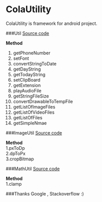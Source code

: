 ColaUtility
=====
ColaUtility is framework for android project.

###Util
[Source code](app/src/main/java/com/cbstudio/colautility/Util.java)

**Method**<br>
1. getPhoneNumber<br>
2. setFont<br>
3. convertStringToDate<br>
4. getDayString<br>
5. getTodayString<br>
6. setClipBoard<br>
7. getExtension<br>
8. playAudioFile<br>
9. getStringFileSize<br>
10. convertDrawableToTempFile<br>
11. getListOfImageFiles<br>
12. getListOfVideoFiles<br>
13. getListOfFiles<br>
14. getSimpleNmae<br>

###ImageUtil
[Source code](app/src/main/java/com/cbstudio/colautility/ImageUtil.java)

**Method**<br>
1.pxToDp<br>
2.dpToPx<br>
3.cropBitmap<br>
  
###MathUtil
[Source code](app/src/main/java/com/cbstudio/colautility/MathUtil.java)

**Method**<br>
1.clamp<br>


###Thanks
Google , Stackoverflow :)
